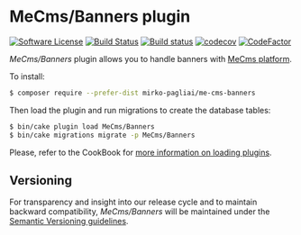 # MeCms/Banners plugin

[![Software License](https://img.shields.io/badge/license-MIT-brightgreen.svg?style=flat-square)](LICENSE.txt)
[![Build Status](https://api.travis-ci.com/mirko-pagliai/me-cms-banners.svg?branch=master)](https://travis-ci.com/mirko-pagliai/me-cms-banners)
[![Build status](https://ci.appveyor.com/api/projects/status/bh8uc59s5nwuk456?svg=true)](https://ci.appveyor.com/project/mirko-pagliai/me-cms-banners)
[![codecov](https://codecov.io/gh/mirko-pagliai/me-cms-banners/branch/master/graph/badge.svg?token=2G1HR8CVWG)](https://codecov.io/gh/mirko-pagliai/me-cms-banners)
[![CodeFactor](https://www.codefactor.io/repository/github/mirko-pagliai/me-cms-banners/badge)](https://www.codefactor.io/repository/github/mirko-pagliai/me-cms-banners)

*MeCms/Banners* plugin allows you to handle banners with [MeCms platform](//github.com/mirko-pagliai/cakephp-for-mecms).

To install:
```bash
$ composer require --prefer-dist mirko-pagliai/me-cms-banners
```

Then load the plugin and run migrations to create the database tables:
```bash
$ bin/cake plugin load MeCms/Banners
$ bin/cake migrations migrate -p MeCms/Banners
```


Please, refer to the CookBook for [more information on loading plugins](https://book.cakephp.org/4/en/plugins.html#loading-a-plugin).

## Versioning
For transparency and insight into our release cycle and to maintain backward compatibility, *MeCms/Banners* will be maintained under the
[Semantic Versioning guidelines](http://semver.org).
